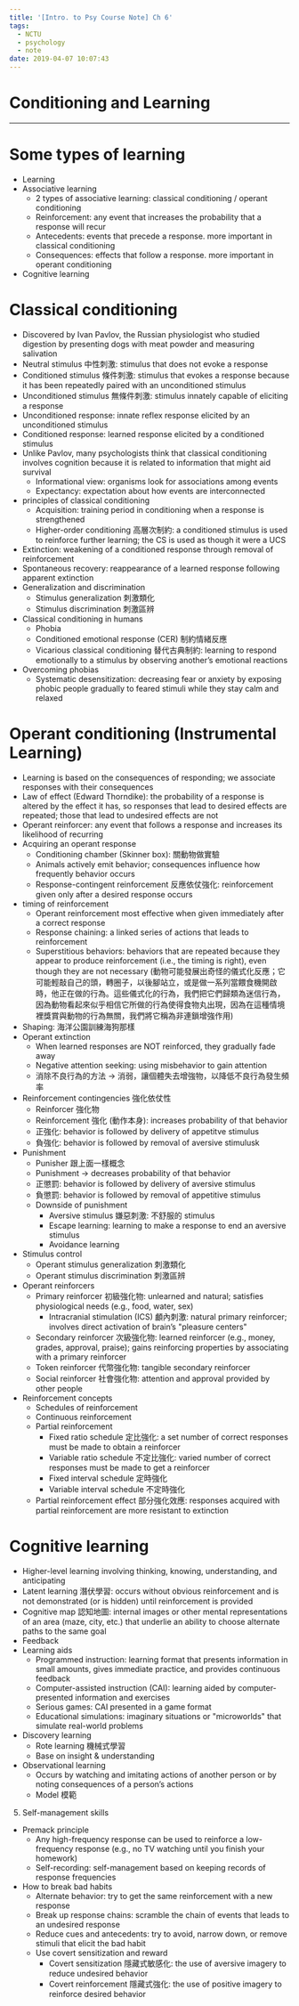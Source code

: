 ```yaml
---
title: '[Intro. to Psy Course Note] Ch 6'
tags:
  - NCTU
  - psychology
  - note
date: 2019-04-07 10:07:43
---
```


# Conditioning and Learning

---

# Some types of learning

- Learning
- Associative learning
    - 2 types of associative learning: classical conditioning / operant conditioning
    - Reinforcement: any event that increases the probability that a response will recur
    - Antecedents: events that precede a response. more important in classical conditioning
    - Consequences: effects that follow a response. more important in operant conditioning
- Cognitive learning

# Classical conditioning

- Discovered by Ivan Pavlov, the Russian physiologist who studied digestion by presenting dogs with meat powder and measuring salivation
- Neutral stimulus 中性刺激: stimulus that does not evoke a response
- Conditioned stimulus 條件刺激: stimulus that evokes a response because it has been repeatedly paired with an unconditioned stimulus
- Unconditioned stimulus 無條件刺激: stimulus innately capable of eliciting a response
- Unconditioned response: innate reflex response elicited by an unconditioned stimulus
- Conditioned response: learned response elicited by a conditioned stimulus
- Unlike Pavlov, many psychologists think that classical conditioning involves cognition because it is related to information that might aid survival
    - Informational view: organisms look for associations among events
    - Expectancy: expectation about how events are interconnected
- principles of classical conditioning
    - Acquisition: training period in conditioning when a response is strengthened
    - Higher-order conditioning 高層次制約: a conditioned stimulus is used to reinforce further learning; the CS is used as though it were a UCS
- Extinction: weakening of a conditioned response through removal of reinforcement
- Spontaneous recovery: reappearance of a learned response following apparent extinction
- Generalization and discrimination
    - Stimulus generalization 刺激類化
    - Stimulus discrimination 刺激區辨
- Classical conditioning in humans
    - Phobia
    - Conditioned emotional response (CER) 制約情緒反應
    - Vicarious classical conditioning 替代古典制約: learning to respond emotionally to a stimulus by observing another’s emotional reactions
- Overcoming phobias
    - Systematic desensitization: decreasing fear or anxiety by exposing phobic people gradually to feared stimuli while they stay calm and relaxed

# Operant conditioning (Instrumental Learning)

- Learning is based on the consequences of responding; we associate responses with their consequences
- Law of effect (Edward Thorndike): the probability of a response is altered by the effect it has, so responses that lead to desired effects are repeated; those that lead to undesired effects are not
- Operant reinforcer: any event that follows a response and increases its likelihood of recurring
- Acquiring an operant response
    - Conditioning chamber (Skinner box): 關動物做實驗
    - Animals actively emit behavior; consequences influence how frequently behavior occurs
    - Response-contingent reinforcement 反應依仗強化: reinforcement given only after a desired response occurs
- timing of reinforcement
    - Operant reinforcement most effective when given immediately after a correct response
    - Response chaining: a linked series of actions that leads to reinforcement
    - Superstitious behaviors: behaviors that are repeated because they appear to produce reinforcement (i.e., the timing is right), even though they are not necessary (動物可能發展出奇怪的儀式化反應；它可能輕敲自己的頭，轉圈子，以後腳站立，或是做一系列當餵食機開啟時，他正在做的行為。這些儀式化的行為，我們把它們歸類為迷信行為，因為動物看起來似乎相信它所做的行為使得食物丸出現，因為在這種情境裡獎賞與動物的行為無關，我們將它稱為非連鎖增強作用)
- Shaping: 海洋公園訓練海狗那樣
- Operant extinction
    - When learned responses are NOT reinforced, they gradually fade away
    - Negative attention seeking: using misbehavior to gain attention
    - 消除不良行為的方法 -> 消弱，讓個體失去增強物，以降低不良行為發生頻率
- Reinforcement contingencies 強化依仗性
    - Reinforcer 強化物
    - Reinforcement 強化 (動作本身): increases probability of that behavior
    - 正強化: behavior is followed by delivery of appetitve stimulus
    - 負強化: behavior is followed by removal of aversive stimulusk
- Punishment
    - Punisher 跟上面一樣概念
    - Punishment -> decreases probability of that behavior
    - 正懲罰: behavior is followed by delivery of aversive stimulus
    - 負懲罰: behavior is followed by removal of appetitive stimulus
    - Downside of punishment
        - Aversive stimulus 嫌惡刺激: 不舒服的 stimulus
        - Escape learning: learning to make a response to end an aversive stimulus
        - Avoidance learning
- Stimulus control
    - Operant stimulus generalization 刺激類化
    - Operant stimulus discrimination 刺激區辨
- Operant reinforcers
    - Primary reinforcer 初級強化物: unlearned and natural; satisfies physiological needs (e.g., food, water, sex)
        - Intracranial stimulation (ICS) 顱內刺激: natural primary reinforcer; involves direct activation of brain’s "pleasure centers"
    - Secondary reinforcer 次級強化物: learned reinforcer (e.g., money, grades, approval, praise); gains reinforcing properties by associating with a primary reinforcer
    - Token reinforcer 代幣強化物: tangible secondary reinforcer
    - Social reinforcer 社會強化物: attention and approval provided by other people
- Reinforcement concepts
    - Schedules of reinforcement
    - Continuous reinforcement
    - Partial reinforcement
        - Fixed ratio schedule 定比強化: a set number of correct responses must be made to obtain a reinforcer
        - Variable ratio schedule 不定比強化: varied number of correct responses must be made to get a reinforcer
        - Fixed interval schedule 定時強化
        - Variable interval schedule 不定時強化
    - Partial reinforcement effect 部分強化效應: responses acquired with partial reinforcement are more resistant to extinction

# Cognitive learning

- Higher-level learning involving thinking, knowing, understanding, and anticipating
- Latent learning 潛伏學習: occurs without obvious reinforcement and is not demonstrated (or is hidden) until reinforcement is provided
- Cognitive map 認知地圖: internal images or other mental representations of an area (maze, city, etc.) that underlie an ability to choose alternate paths to the same goal
- Feedback
- Learning aids
    - Programmed instruction: learning format that presents information in small amounts, gives immediate practice, and provides continuous feedback
    - Computer-assisted instruction (CAI): learning aided by computer-presented information and exercises
    - Serious games: CAI presented in a game format
    - Educational simulations: imaginary situations or "microworlds" that simulate real-world problems
- Discovery learning
    - Rote learning 機械式學習
    - Base on insight & understanding
- Observational learning
    - Occurs by watching and imitating actions of another person or by noting consequences of a person’s actions
    - Model 模範

5. Self-management skills
- Premack principle
    - Any high-frequency response can be used to reinforce a low-frequency response (e.g., no TV watching until you finish your homework)
    - Self-recording: self-management based on keeping records of response frequencies
- How to break bad habits
    - Alternate behavior: try to get the same reinforcement with a new response
    - Break up response chains: scramble the chain of events that leads to an undesired response
    - Reduce cues and antecedents: try to avoid, narrow down, or remove stimuli that elicit the bad habit
    - Use covert sensitization and reward
        - Covert sensitization 隱藏式敏感化: the use of aversive imagery to reduce undesired behavior
        - Covert reinforcement 隱藏式強化: the use of positive imagery to reinforce desired behavior